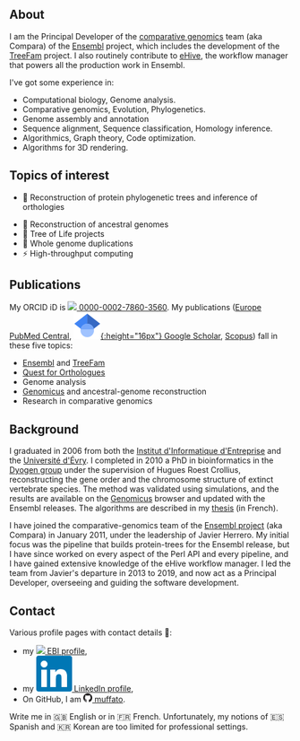 ## About

I am the Principal Developer of the [comparative
genomics](http://www.ensembl.org/info/docs/compara/index.html) team (aka
Compara) of the [Ensembl](http://www.ensembl.org) project, which
includes the development of the [TreeFam](http://treefam.org/) project.
I also routinely contribute to
[eHive](https://ensembl-hive.readthedocs.io), the workflow manager that
powers all the production work in Ensembl.

I've got some experience in:

* Computational biology, Genome analysis.
* Comparative genomics, Evolution, Phylogenetics.
* Genome assembly and annotation
* Sequence alignment, Sequence classification, Homology inference.
* Algorithmics, Graph theory, Code optimization.
* Algorithms for 3D rendering.

## Topics of interest

- &#x1F52D; Reconstruction of protein phylogenetic trees and inference of
  orthologies
* &#x1F52E; Reconstruction of ancestral genomes
* &#x1F333; Tree of Life projects
* &#x1F465; Whole genome duplications
* &#x26A1; High-throughput computing

## Publications

My ORCID iD is
[![](https://orcid.org/sites/default/files/images/orcid_16x16.png)
0000-0002-7860-3560](http://europepmc.org/authors/0000-0002-7860-3560).
My publications ([Europe PubMed
Central](http://europepmc.org/search?query=AUTHORID:0000-0002-7860-3560&sortby=Date),
[![](/assets/img/icon/googlescholar.png){:height="16px"} Google Scholar](https://scholar.google.com/citations?user=CAik9V8AAAAJ),
[Scopus](https://www.scopus.com/authid/detail.uri?authorId=23485883100))
fall in these five topics:

* [Ensembl](http://www.ensembl.org) and [TreeFam](http://www.treefam.org)
* [Quest for Orthologues](https://questfororthologs.org)
* Genome analysis
* [Genomicus](http://www.dyogen.ens.fr/genomicus/) and ancestral-genome reconstruction
* Research in comparative genomics

## Background

I graduated in 2006 from both the [Institut d\'Informatique
d\'Entreprise](http://www.ensiie.fr) and the [Université
d\'Évry](http://www.univ-evry.fr/). I completed in 2010 a PhD in
bioinformatics in the [Dyogen
group](http://www.biologie.ens.fr/dyogen/?lang=en) under the supervision
of Hugues Roest Crollius, reconstructing the gene order and the
chromosome structure of extinct vertebrate species. The method was
validated using simulations, and the results are available on the
[Genomicus](http://www.dyogen.ens.fr/genomicus/) browser and updated
with the Ensembl releases. The algorithms are described in my
[thesis](http://hal.archives-ouvertes.fr/docs/00/55/21/38/PDF/these.pdf)
(in French).

I have joined the comparative-genomics team of the [Ensembl
project](http://www.ensembl.org) (aka Compara) in January 2011, under
the leadership of Javier Herrero. My initial focus was the pipeline that
builds protein-trees for the Ensembl release, but I have since worked on
every aspect of the Perl API and every pipeline, and I have gained
extensive knowledge of the eHive workflow manager. I led the team from
Javier\'s departure in 2013 to 2019, and now act as a Principal Developer,
overseeing and guiding the software development.

## Contact

Various profile pages with contact details &#x1F44B;:

* my [<img
  src="https://ebi.emblstatic.net/web_guidelines/EBI-Framework/v1.3/images/logos/EMBL-EBI/favicons/favicon-16x16.png"
  height="16"> EBI profile](https://www.ebi.ac.uk/about/people/matthieu-muffato),
* my [![icon](/assets/img/icon/linkedin.png) LinkedIn profile](https://uk.linkedin.com/in/matthieu-muffato),
* On GitHub, I am [<img src="https://raw.githubusercontent.com/github/explore/master/topics/github/github.png" height="16"> muffato](https://github.com/muffato).

Write me in &#x1F1EC;&#x1F1E7; English or in &#x1F1EB;&#x1F1F7; French.
Unfortunately, my notions of &#x1F1EA;&#x1F1F8; Spanish and
&#x1F1F0;&#x1F1F7; Korean are too limited for professional settings.

